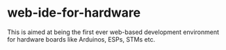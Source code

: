 # web-ide-for-hardware
This is aimed at being the first ever web-based development environment for hardware boards like Arduinos, ESPs, STMs etc.
